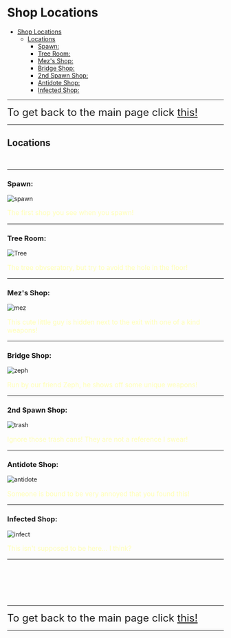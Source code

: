 # Shop Locations

- [Shop Locations](#shop-locations)
  - [Locations](#locations)
    - [Spawn:](#spawn)
    - [Tree Room:](#tree-room)
    - [Mez's Shop:](#mezs-shop)
    - [Bridge Shop:](#bridge-shop)
    - [2nd Spawn Shop:](#2nd-spawn-shop)
    - [Antidote Shop:](#antidote-shop)
    - [Infected Shop:](#infected-shop)

---

<font size="5">To get back to the main page click <a href="../Unstable-Labs">this!</a></font>

---

## Locations


&nbsp;

---

### Spawn:

![spawn](https://cdn.discordapp.com/attachments/843929236431831143/886875342999003136/unknown.png)

<div style="font-size:110%;">
  <p><span style="color:rgb(255,255,180);">The first shop you see when you spawn!</span></p>
</div>

---

### Tree Room:

![Tree](https://media.discordapp.net/attachments/843929236431831143/886875697715478638/unknown.png?width=919&height=397)

<div style="font-size:110%;">
  <p><span style="color:rgb(255,255,180);">The tree obvseratory, but try to avoid the hole in the floor!</span></p>
</div>

---

### Mez's Shop:

![mez](https://cdn.discordapp.com/attachments/843929236431831143/886876157411196928/unknown.png)

<div style="font-size:110%;">
  <p><span style="color:rgb(255,255,180);">This cute little guy is hidden next to the exit with one of a kind weapons!</span></p>
</div>

---

### Bridge Shop:

![zeph](https://cdn.discordapp.com/attachments/843929236431831143/886876569417682954/unknown.png)

<div style="font-size:110%;">
  <p><span style="color:rgb(255,255,180);">Run by our friend Zeph, he shows off some unique weapons!</span></p>
</div>

---

### 2nd Spawn Shop:

![trash](https://cdn.discordapp.com/attachments/843929236431831143/886876756999540746/unknown.png)

<div style="font-size:110%;">
  <p><span style="color:rgb(255,255,180);">Ignore those trash cans! They are not a reference I swear!</span></p>
</div>

---

### Antidote Shop:

![antidote](https://cdn.discordapp.com/attachments/843929236431831143/886877114501066762/unknown.png)

<div style="font-size:110%;">
  <p><span style="color:rgb(255,255,180);">Someone is bound to be very annoyed that you found this!</span></p>
</div>

---

### Infected Shop:

![infect](https://cdn.discordapp.com/attachments/843929236431831143/886878547837333514/unknown.png)

<div style="font-size:110%;">
  <p><span style="color:rgb(255,255,180);">This isn't supposed to be here... I think?</span></p>
</div>

---

&nbsp;

&nbsp;

&nbsp;

---

<font size="5">To get back to the main page click <a href="../Unstable-Labs">this!</a></font>

---